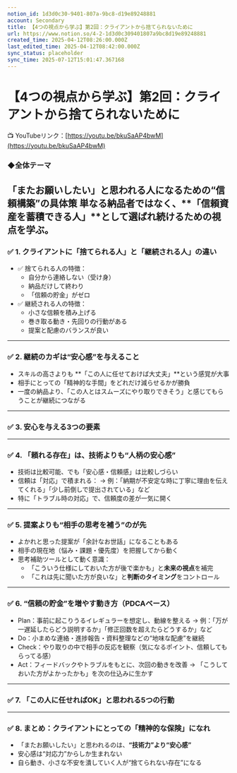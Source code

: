 ```yaml
---
notion_id: 1d3d0c30-9401-807a-9bc8-d19e89248881
account: Secondary
title: 【4つの視点から学ぶ】第2回：クライアントから捨てられないために
url: https://www.notion.so/4-2-1d3d0c309401807a9bc8d19e89248881
created_time: 2025-04-12T08:26:00.000Z
last_edited_time: 2025-04-12T08:42:00.000Z
sync_status: placeholder
sync_time: 2025-07-12T15:01:47.367168
---
```

# 【4つの視点から学ぶ】第2回：クライアントから捨てられないために

📺 YouTubeリンク：[https://youtu.be/bkuSaAP4bwM](https://youtu.be/bkuSaAP4bwM)
### ◆全体テーマ
**「またお願いしたい」と思われる人になるための“信頼構築”の具体策**
単なる納品者ではなく、**「信頼資産を蓄積できる人」**として選ばれ続けるための視点を学ぶ。
---
### ✅ 1. クライアントに「捨てられる人」と「継続される人」の違い
- ✅ 捨てられる人の特徴：
  - 自分から連絡しない（受け身）
  - 納品だけして終わり
  - 「信頼の貯金」がゼロ
- ✅ 継続される人の特徴：
  - 小さな信頼を積み上げる
  - 巻き取る動き・先回りの行動がある
  - 提案と配慮のバランスが良い
---
### ✅ 2. 継続のカギは“安心感”を与えること
- スキルの高さよりも **「この人に任せておけば大丈夫」**という感覚が大事
- 相手にとっての「精神的な手間」をどれだけ減らせるかが勝負
- 一度の納品より、「この人とはスムーズにやり取りできそう」と感じてもらうことが継続につながる
---
### ✅ 3. 安心を与える3つの要素
---
### ✅ 4. 「頼れる存在」は、技術よりも“人柄の安心感”
- 技術は比較可能、でも「安心感・信頼感」は比較しづらい
- 信頼は「対応」で積まれる：
  → 例：「納期が不安定な時に丁寧に理由を伝えてくれる」「少し前倒しで提出されている」など
- 特に「トラブル時の対応」で、信頼度の差が一気に開く
---
### ✅ 5. 提案よりも“相手の思考を補う”のが先
- よかれと思った提案が「余計なお世話」になることもある
- 相手の現在地（悩み・課題・優先度）を把握してから動く
- 思考補助ツールとして動く意識：
  - 「こういう仕様にしておいた方が後で楽かも」と**未来の視点**を補完
  - 「これは先に聞いた方が良いな」と**判断のタイミング**をコントロール
---
### ✅ 6. “信頼の貯金”を増やす動き方（PDCAベース）
- Plan：事前に起こりうるイレギュラーを想定し、動線を整える
  → 例：「万が一遅延したらどう説明するか」「修正回数を超えたらどうするか」など
- Do：小まめな連絡・進捗報告・資料整理などの“地味な配慮”を継続
- Check：やり取りの中で相手の反応を観察（気になるポイント、信頼してもらってる感）
- Act：フィードバックやトラブルをもとに、次回の動きを改善
  → 「こうしておいた方がよかったかも」を次の仕込みに生かす
---
### ✅ 7. 「この人に任せればOK」と思われる5つの行動
---
### ✅ 8. まとめ：クライアントにとっての「精神的な保険」になれ
- 「またお願いしたい」と思われるのは、**“技術力”より“安心感”**
- 安心感は“対応力”からしか生まれない
- 自ら動き、小さな不安を潰していく人が“捨てられない存在”になる
